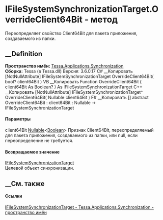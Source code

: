 # IFileSystemSynchronizationTarget.OverrideClient64Bit - метод
Переопределяет свойство Client64Bit для пакета приложения, создаваемого из
папки.
## __Definition
 **Пространство имён:**
[Tessa.Applications.Synchronization](N_Tessa_Applications_Synchronization.htm)  
 **Сборка:** Tessa (в Tessa.dll) Версия: 3.6.0.17
C# __Копировать
    [NotNullAttribute]
    IFileSystemSynchronizationTarget OverrideClient64Bit(
    	bool? client64Bit
    )
VB __Копировать
    <NotNullAttribute>
    Function OverrideClient64Bit ( 
    	client64Bit As Boolean?
    ) As IFileSystemSynchronizationTarget
C++ __Копировать
    [NotNullAttribute]
    IFileSystemSynchronizationTarget^ OverrideClient64Bit(
    	Nullable<bool> client64Bit
    )
F# __Копировать
     [<NotNullAttribute>]
    abstract OverrideClient64Bit : 
            client64Bit : Nullable<bool> -> IFileSystemSynchronizationTarget 
#### Параметры
client64Bit
[Nullable](https://learn.microsoft.com/dotnet/api/system.nullable-1)<[Boolean](https://learn.microsoft.com/dotnet/api/system.boolean)>
     Признак Client64Bit, переопределяемый для пакета приложения, создаваемого из папки, или null, если переопределение не требуется. 
#### Возвращаемое значение
[IFileSystemSynchronizationTarget](T_Tessa_Applications_Synchronization_IFileSystemSynchronizationTarget.htm)  
Целевой объект синхронизации.
##  __См. также
#### Ссылки
[IFileSystemSynchronizationTarget -
](T_Tessa_Applications_Synchronization_IFileSystemSynchronizationTarget.htm)
[Tessa.Applications.Synchronization - пространство
имён](N_Tessa_Applications_Synchronization.htm)
